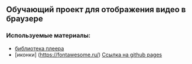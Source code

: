 ## Обучающий проект для отображения видео в браузере


### Используемые материалы:
- [библиотека плеера](https://github.com/devmanorg/video-player-jslib)
- [иконки] (https://fontawesome.ru/)
[Ссылка на github pages](https://fergoth.github.io/VideoPlayer/)

